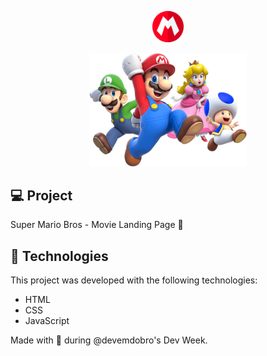 <p align="center">
  <a href="https://pedrodapp.github.io/super-mario-movie/" target="_blank">
  <img alt="Logo" src="/src/images/logo-chapeu-mario.png" width="10%">
  </a>
</p>

<p align="center">
  <a href="https://pedrodapp.github.io/super-mario-movie/" target="_blank">
  <img alt="Preview" src="/src/images/super-mario-chars.png" width="50%">
  </a>
</p>

## 💻 Project

Super Mario Bros - Movie Landing Page 🍿

## 🚀 Technologies

This project was developed with the following technologies:

- HTML
- CSS
- JavaScript

Made with 🍄 during @devemdobro's Dev Week.
